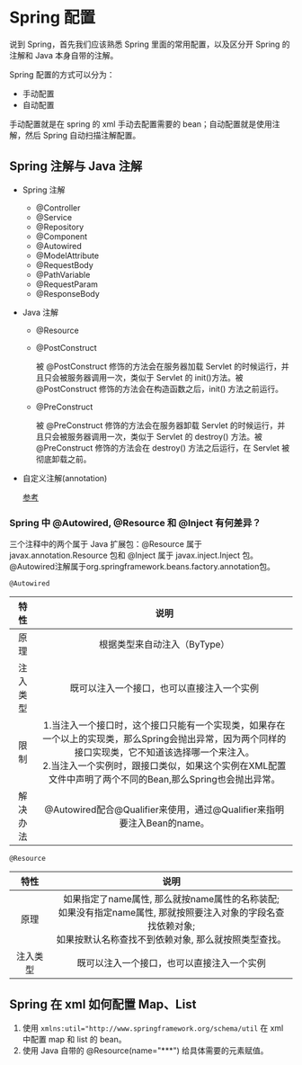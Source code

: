 # Spring 配置
说到 Spring，首先我们应该熟悉 Spring 里面的常用配置，以及区分开 Spring 的注解和 Java 本身自带的注解。

Spring 配置的方式可以分为：
- 手动配置
- 自动配置

手动配置就是在 spring 的 xml 手动去配置需要的 bean；自动配置就是使用注解，然后 Spring 自动扫描注解配置。

## Spring 注解与 Java 注解
- Spring 注解
    
    - @Controller
    - @Service
    - @Repository
    - @Component
    - @Autowired 
    - @ModelAttribute
    - @RequestBody
    - @PathVariable
    - @RequestParam
    - @ResponseBody
    
- Java 注解
    
    - @Resource
    - @PostConstruct
        
        被 @PostConstruct 修饰的方法会在服务器加载 Servlet 的时候运行，并且只会被服务器调用一次，类似于 Servlet 的 init()方法。被 @PostConstruct 修饰的方法会在构造函数之后，init() 方法之前运行。
        
    - @PreConstruct
    
         被 @PreConstruct 修饰的方法会在服务器卸载 Servlet 的时候运行，并且只会被服务器调用一次，类似于 Servlet 的 destroy() 方法。被 @PreConstruct 修饰的方法会在 destroy() 方法之后运行，在 Servlet 被彻底卸载之前。
 
- 自定义注解(annotation)
    
    [参考](https://github.com/joyang1/spring-demo)  
    
### Spring 中 @Autowired, @Resource 和 @Inject 有何差异？  
三个注释中的两个属于 Java 扩展包：@Resource 属于 javax.annotation.Resource 包和 @Inject 属于 javax.inject.Inject 包。
@Autowired注解属于org.springframework.beans.factory.annotation包。 

`@Autowired`

|  特性	  | 说明    |
| :----: | :----: |
|  原理	 | 根据类型来自动注入（ByType）|
| 注入类型 |	既可以注入一个接口，也可以直接注入一个实例 |
| 限制	 |  1.当注入一个接口时，这个接口只能有一个实现类，如果存在一个以上的实现类，那么Spring会抛出异常，因为两个同样的接口实现类，它不知道该选择哪一个来注入。<br/>2.当注入一个实例时，跟接口类似，如果这个实例在XML配置文件中声明了两个不同的Bean,那么Spring也会抛出异常。|
| 解决办法 |	@Autowired配合@Qualifier来使用，通过@Qualifier来指明要注入Bean的name。|

`@Resource`

|  特性	  | 说明    |
| :----: | :----: |
|  原理	 | 如果指定了name属性, 那么就按name属性的名称装配;<br/>如果没有指定name属性, 那就按照要注入对象的字段名查找依赖对象;<br/>如果按默认名称查找不到依赖对象, 那么就按照类型查找。 |
| 注入类型 |	既可以注入一个接口，也可以直接注入一个实例 |

## Spring 在 xml 如何配置 Map、List
1. 使用 `xmlns:util="http://www.springframework.org/schema/util` 在 xml 中配置 map 和 list 的 bean。
2. 使用 Java 自带的 @Resource(name="***") 给具体需要的元素赋值。

